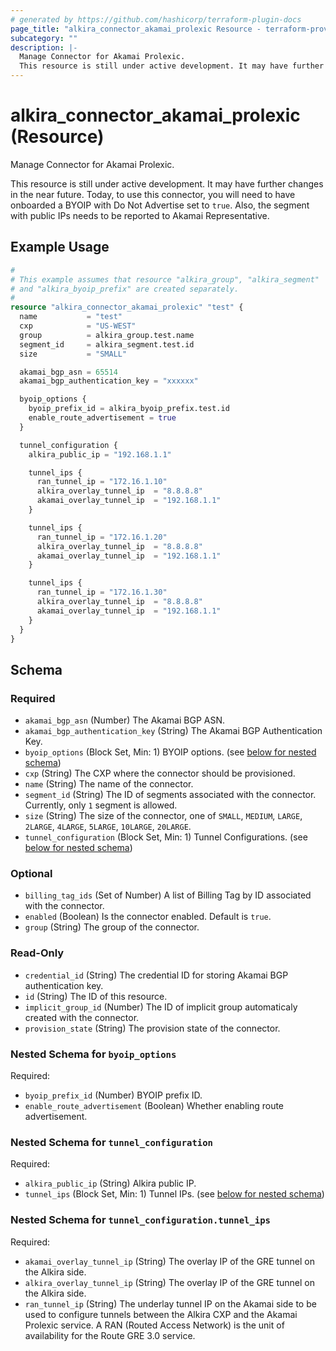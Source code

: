 ```yaml
---
# generated by https://github.com/hashicorp/terraform-plugin-docs
page_title: "alkira_connector_akamai_prolexic Resource - terraform-provider-alkira"
subcategory: ""
description: |-
  Manage Connector for Akamai Prolexic.
  This resource is still under active development. It may have further changes in the near future. Today, to use this connector, you will need to have onboarded a BYOIP with Do Not Advertise set to true. Also, the segment with public IPs needs to be reported to Akamai Representative.
---
```


# alkira_connector_akamai_prolexic (Resource)

Manage Connector for Akamai Prolexic.

This resource is still under active development. It may have further changes in the near future. Today, to use this connector, you will need to have onboarded a BYOIP with Do Not Advertise set to `true`. Also, the segment with public IPs needs to be reported to Akamai Representative.

## Example Usage

```terraform
#
# This example assumes that resource "alkira_group", "alkira_segment"
# and "alkira_byoip_prefix" are created separately.
#
resource "alkira_connector_akamai_prolexic" "test" {
  name           = "test"
  cxp            = "US-WEST"
  group          = alkira_group.test.name
  segment_id     = alkira_segment.test.id
  size           = "SMALL"

  akamai_bgp_asn = 65514
  akamai_bgp_authentication_key = "xxxxxx"

  byoip_options {
    byoip_prefix_id = alkira_byoip_prefix.test.id
    enable_route_advertisement = true
  }

  tunnel_configuration {
    alkira_public_ip = "192.168.1.1"

    tunnel_ips {
      ran_tunnel_ip = "172.16.1.10"
      alkira_overlay_tunnel_ip  = "8.8.8.8"
      akamai_overlay_tunnel_ip  = "192.168.1.1"
    }

    tunnel_ips {
      ran_tunnel_ip = "172.16.1.20"
      alkira_overlay_tunnel_ip  = "8.8.8.8"
      akamai_overlay_tunnel_ip  = "192.168.1.1"
    }

    tunnel_ips {
      ran_tunnel_ip = "172.16.1.30"
      alkira_overlay_tunnel_ip  = "8.8.8.8"
      akamai_overlay_tunnel_ip  = "192.168.1.1"
    }
  }
}
```

<!-- schema generated by tfplugindocs -->
## Schema

### Required

- `akamai_bgp_asn` (Number) The Akamai BGP ASN.
- `akamai_bgp_authentication_key` (String) The Akamai BGP Authentication Key.
- `byoip_options` (Block Set, Min: 1) BYOIP options. (see [below for nested schema](#nestedblock--byoip_options))
- `cxp` (String) The CXP where the connector should be provisioned.
- `name` (String) The name of the connector.
- `segment_id` (String) The ID of segments associated with the connector. Currently, only `1` segment is allowed.
- `size` (String) The size of the connector, one of `SMALL`, `MEDIUM`, `LARGE`, `2LARGE`, `4LARGE`, `5LARGE`, `10LARGE`, `20LARGE`.
- `tunnel_configuration` (Block Set, Min: 1) Tunnel Configurations. (see [below for nested schema](#nestedblock--tunnel_configuration))

### Optional

- `billing_tag_ids` (Set of Number) A list of Billing Tag by ID associated with the connector.
- `enabled` (Boolean) Is the connector enabled. Default is `true`.
- `group` (String) The group of the connector.

### Read-Only

- `credential_id` (String) The credential ID for storing Akamai BGP authentication key.
- `id` (String) The ID of this resource.
- `implicit_group_id` (Number) The ID of implicit group automaticaly created with the connector.
- `provision_state` (String) The provision state of the connector.

<a id="nestedblock--byoip_options"></a>
### Nested Schema for `byoip_options`

Required:

- `byoip_prefix_id` (Number) BYOIP prefix ID.
- `enable_route_advertisement` (Boolean) Whether enabling route advertisement.


<a id="nestedblock--tunnel_configuration"></a>
### Nested Schema for `tunnel_configuration`

Required:

- `alkira_public_ip` (String) Alkira public IP.
- `tunnel_ips` (Block Set, Min: 1) Tunnel IPs. (see [below for nested schema](#nestedblock--tunnel_configuration--tunnel_ips))

<a id="nestedblock--tunnel_configuration--tunnel_ips"></a>
### Nested Schema for `tunnel_configuration.tunnel_ips`

Required:

- `akamai_overlay_tunnel_ip` (String) The overlay IP of the GRE tunnel on the Alkira side.
- `alkira_overlay_tunnel_ip` (String) The overlay IP of the GRE tunnel on the Alkira side.
- `ran_tunnel_ip` (String) The underlay tunnel IP on the Akamai side to be used to configure tunnels between the Alkira CXP and the Akamai Prolexic service. A RAN (Routed Access Network) is the unit of availability for the Route GRE 3.0 service.
